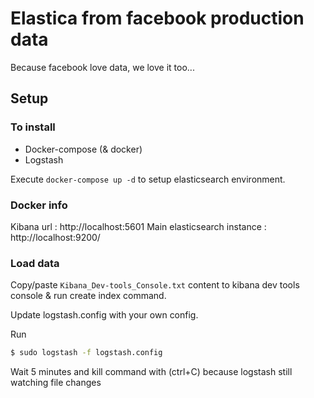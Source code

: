 # Elastica from facebook production data
Because facebook love data, we love it too...

## Setup

### To install
- Docker-compose (& docker)
- Logstash

Execute `docker-compose up -d` to setup elasticsearch environment.

### Docker info
Kibana url : http://localhost:5601
Main elasticsearch instance : http://localhost:9200/

### Load data

Copy/paste `Kibana_Dev-tools_Console.txt` content to kibana dev tools console & run create index command.

Update logstash.config with your own config.

Run
```bash
$ sudo logstash -f logstash.config
```

Wait 5 minutes and kill command with (ctrl+C) because logstash still watching file changes